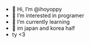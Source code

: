 - 👋 Hi, I’m @ihoyoppy
- 👀 I’m interested in programer 
- 🌱 I’m currently learning
- 💓 im japan and korea half
- ty <3
